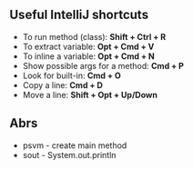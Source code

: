 ## Useful IntelliJ shortcuts

- To run method (class): **Shift + Ctrl + R**
- To extract variable: **Opt + Cmd + V**
- To inline a variable: **Opt + Cmd + N**
- Show possible args for a method: **Cmd + P**
- Look for built-in: **Cmd + O**
- Copy a line: **Cmd + D**
- Move a line: **Shift + Opt + Up/Down**


## Abrs
- psvm - create main method
- sout - System.out.println